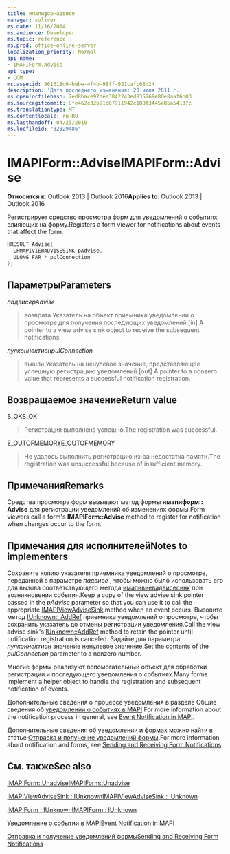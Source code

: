 ```yaml
---
title: имапиформадвисе
manager: soliver
ms.date: 11/16/2014
ms.audience: Developer
ms.topic: reference
ms.prod: office-online-server
localization_priority: Normal
api_name:
- IMAPIForm.Advise
api_type:
- COM
ms.assetid: 961318d6-bebe-4f4b-98ff-921cafc68d24
description: 'Дата последнего изменения: 23 июля 2011 г.'
ms.openlocfilehash: 2ed8bace97dee3842243ed835769e80e8aaf6b03
ms.sourcegitcommit: 8fe462c32b91c87911942c188f3445e85a54137c
ms.translationtype: MT
ms.contentlocale: ru-RU
ms.lasthandoff: 04/23/2019
ms.locfileid: "32329486"
---
```

# <a name="imapiformadvise"></a><span data-ttu-id="e0dec-103">IMAPIForm::Advise</span><span class="sxs-lookup"><span data-stu-id="e0dec-103">IMAPIForm::Advise</span></span>

  
  
<span data-ttu-id="e0dec-104">**Относится к**: Outlook 2013 | Outlook 2016</span><span class="sxs-lookup"><span data-stu-id="e0dec-104">**Applies to**: Outlook 2013 | Outlook 2016</span></span> 
  
<span data-ttu-id="e0dec-105">Регистрирует средство просмотра форм для уведомлений о событиях, влияющих на форму.</span><span class="sxs-lookup"><span data-stu-id="e0dec-105">Registers a form viewer for notifications about events that affect the form.</span></span>
  
```cpp
HRESULT Advise(
  LPMAPIVIEWADVISESINK pAdvise,
  ULONG FAR * pulConnection
);
```

## <a name="parameters"></a><span data-ttu-id="e0dec-106">Параметры</span><span class="sxs-lookup"><span data-stu-id="e0dec-106">Parameters</span></span>

 <span data-ttu-id="e0dec-107">_падвисе_</span><span class="sxs-lookup"><span data-stu-id="e0dec-107">_pAdvise_</span></span>
  
> <span data-ttu-id="e0dec-108">возврата Указатель на объект приемника уведомлений о просмотре для получения последующих уведомлений.</span><span class="sxs-lookup"><span data-stu-id="e0dec-108">[in] A pointer to a view advise sink object to receive the subsequent notifications.</span></span> 
    
 <span data-ttu-id="e0dec-109">_пулконнектион_</span><span class="sxs-lookup"><span data-stu-id="e0dec-109">_pulConnection_</span></span>
  
> <span data-ttu-id="e0dec-110">вышли Указатель на ненулевое значение, представляющее успешную регистрацию уведомлений.</span><span class="sxs-lookup"><span data-stu-id="e0dec-110">[out] A pointer to a nonzero value that represents a successful notification registration.</span></span>
    
## <a name="return-value"></a><span data-ttu-id="e0dec-111">Возвращаемое значение</span><span class="sxs-lookup"><span data-stu-id="e0dec-111">Return value</span></span>

<span data-ttu-id="e0dec-112">S_OK</span><span class="sxs-lookup"><span data-stu-id="e0dec-112">S_OK</span></span> 
  
> <span data-ttu-id="e0dec-113">Регистрация выполнена успешно.</span><span class="sxs-lookup"><span data-stu-id="e0dec-113">The registration was successful.</span></span>
    
<span data-ttu-id="e0dec-114">E_OUTOFMEMORY</span><span class="sxs-lookup"><span data-stu-id="e0dec-114">E_OUTOFMEMORY</span></span> 
  
> <span data-ttu-id="e0dec-115">Не удалось выполнить регистрацию из-за недостатка памяти.</span><span class="sxs-lookup"><span data-stu-id="e0dec-115">The registration was unsuccessful because of insufficient memory.</span></span>
    
## <a name="remarks"></a><span data-ttu-id="e0dec-116">Примечания</span><span class="sxs-lookup"><span data-stu-id="e0dec-116">Remarks</span></span>

<span data-ttu-id="e0dec-117">Средства просмотра форм вызывают метод формы **имапиформ:: Advise** для регистрации уведомлений об изменениях формы.</span><span class="sxs-lookup"><span data-stu-id="e0dec-117">Form viewers call a form's **IMAPIForm::Advise** method to register for notification when changes occur to the form.</span></span> 
  
## <a name="notes-to-implementers"></a><span data-ttu-id="e0dec-118">Примечания для исполнителей</span><span class="sxs-lookup"><span data-stu-id="e0dec-118">Notes to implementers</span></span>

<span data-ttu-id="e0dec-119">Сохраните копию указателя приемника уведомлений о просмотре, переданной в параметре _падвисе_ , чтобы можно было использовать его для вызова соответствующего метода [имапивиевадвисесинк](imapiviewadvisesinkiunknown.md) при возникновении события.</span><span class="sxs-lookup"><span data-stu-id="e0dec-119">Keep a copy of the view advise sink pointer passed in the  _pAdvise_ parameter so that you can use it to call the appropriate [IMAPIViewAdviseSink](imapiviewadvisesinkiunknown.md) method when an event occurs.</span></span> <span data-ttu-id="e0dec-120">Вызовите метод [IUnknown:: AddRef](https://msdn.microsoft.com/library/ms691379%28VS.85%29.aspx) приемника уведомлений о просмотре, чтобы сохранить указатель до отмены регистрации уведомления.</span><span class="sxs-lookup"><span data-stu-id="e0dec-120">Call the view advise sink's [IUnknown::AddRef](https://msdn.microsoft.com/library/ms691379%28VS.85%29.aspx) method to retain the pointer until notification registration is canceled.</span></span> <span data-ttu-id="e0dec-121">Задайте для параметра _пулконнектион_ значение ненулевое значение.</span><span class="sxs-lookup"><span data-stu-id="e0dec-121">Set the contents of the  _pulConnection_ parameter to a nonzero number.</span></span> 
  
<span data-ttu-id="e0dec-122">Многие формы реализуют вспомогательный объект для обработки регистрации и последующего уведомления о событиях.</span><span class="sxs-lookup"><span data-stu-id="e0dec-122">Many forms implement a helper object to handle the registration and subsequent notification of events.</span></span> 
  
<span data-ttu-id="e0dec-123">Дополнительные сведения о процессе уведомления в разделе Общие сведения об [уведомлении о событиях в MAPI](event-notification-in-mapi.md).</span><span class="sxs-lookup"><span data-stu-id="e0dec-123">For more information about the notification process in general, see [Event Notification in MAPI](event-notification-in-mapi.md).</span></span> 
  
<span data-ttu-id="e0dec-124">Дополнительные сведения об уведомлении и формах можно найти в статье [Отправка и получение уведомлений формы](sending-and-receiving-form-notifications.md).</span><span class="sxs-lookup"><span data-stu-id="e0dec-124">For more information about notification and forms, see [Sending and Receiving Form Notifications](sending-and-receiving-form-notifications.md).</span></span>
  
## <a name="see-also"></a><span data-ttu-id="e0dec-125">См. также</span><span class="sxs-lookup"><span data-stu-id="e0dec-125">See also</span></span>



[<span data-ttu-id="e0dec-126">IMAPIForm::Unadvise</span><span class="sxs-lookup"><span data-stu-id="e0dec-126">IMAPIForm::Unadvise</span></span>](imapiform-unadvise.md)
  
[<span data-ttu-id="e0dec-127">IMAPIViewAdviseSink : IUnknown</span><span class="sxs-lookup"><span data-stu-id="e0dec-127">IMAPIViewAdviseSink : IUnknown</span></span>](imapiviewadvisesinkiunknown.md)
  
[<span data-ttu-id="e0dec-128">IMAPIForm : IUnknown</span><span class="sxs-lookup"><span data-stu-id="e0dec-128">IMAPIForm : IUnknown</span></span>](imapiformiunknown.md)


[<span data-ttu-id="e0dec-129">Уведомление о событии в MAPI</span><span class="sxs-lookup"><span data-stu-id="e0dec-129">Event Notification in MAPI</span></span>](event-notification-in-mapi.md)
  
[<span data-ttu-id="e0dec-130">Отправка и получение уведомлений формы</span><span class="sxs-lookup"><span data-stu-id="e0dec-130">Sending and Receiving Form Notifications</span></span>](sending-and-receiving-form-notifications.md)

